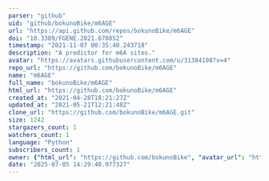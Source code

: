 ```yaml
---
parser: "github"
uid: "github/bokunoBike/m6AGE"
url: "https://api.github.com/repos/bokunoBike/m6AGE"
doi: "10.3389/FGENE.2021.670852"
timestamp: "2021-11-07 00:35:40.243718"
description: "A predictor for m6A sites."
avatar: "https://avatars.githubusercontent.com/u/31384108?v=4"
repo_url: "https://github.com/bokunoBike/m6AGE"
name: "m6AGE"
full_name: "bokunoBike/m6AGE"
html_url: "https://github.com/bokunoBike/m6AGE"
created_at: "2021-04-28T18:21:27Z"
updated_at: "2021-05-21T12:21:48Z"
clone_url: "https://github.com/bokunoBike/m6AGE.git"
size: 1242
stargazers_count: 1
watchers_count: 1
language: "Python"
subscribers_count: 1
owner: {"html_url": "https://github.com/bokunoBike", "avatar_url": "https://avatars.githubusercontent.com/u/31384108?v=4", "login": "bokunoBike", "type": "User"}
date: "2025-07-05 14:29:40.977327"
---
```

